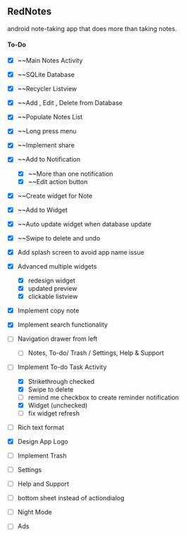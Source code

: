 ## RedNotes
android note-taking app that does more than taking notes.


#### To-Do

- [x] ~~Main Notes Activity
- [x] ~~SQLite Database
- [x] ~~Recycler Listview
- [x] ~~Add , Edit , Delete from Database
- [x] ~~Populate Notes List
- [x] ~~Long press menu
- [x] ~~Implement share
- [x] ~~Add to Notification
  - [x] ~~More than one notification
  - [x] ~~Edit action button
- [x] ~~Create widget for Note
- [x] ~~Add to Widget
- [x] ~~Auto update widget when database update
- [x] ~~Swipe to delete and undo
- [x] Add splash screen to avoid app name issue
- [x] Advanced multiple widgets
  - [x] redesign widget
  - [x] updated preview
  - [x] clickable listview
- [x] Implement copy note
- [x] Implement search functionality
- [ ] Navigation drawer from left
  - [ ] Notes, To-do/ Trash / Settings, Help & Support
- [ ] Implement To-do Task Activity
  - [x] Strikethrough checked
  - [x] Swipe to delete
  - [ ] remind me checkbox to create reminder notification
  - [x] Widget (unchecked)
  - [ ] fix widget refresh
- [ ] Rich text format
- [x] Design App Logo
- [ ] Implement Trash
- [ ] Settings
- [ ] Help and Support
- [ ] bottom sheet instead of actiondialog
- [ ] Night Mode
- [ ] Ads

